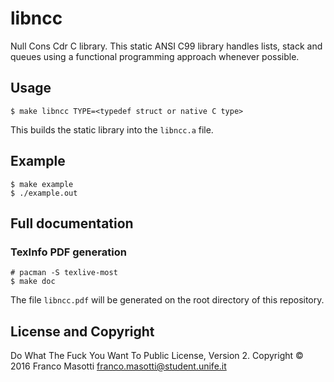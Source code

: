 # libncc
Null Cons Cdr C library. This static ANSI C99 library handles lists, stack and 
queues using a functional programming approach whenever possible.

## Usage
```
$ make libncc TYPE=<typedef struct or native C type>
```
This builds the static library into the `libncc.a` file.

## Example
```
$ make example
$ ./example.out
```

## Full documentation

### TexInfo PDF generation
```
# pacman -S texlive-most
$ make doc
```

The file `libncc.pdf` will be generated on the root directory of this 
repository.

## License and Copyright
Do What The Fuck You Want To Public License, Version 2.
Copyright © 2016 Franco Masotti <franco.masotti@student.unife.it>
